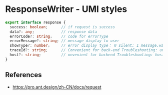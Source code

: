 # ResponseWriter - UMI styles

```typescript
export interface response {
  success: boolean;      // if request is success
  data?: any;            // response data
  errorCode?: string;    // code for errorType
  errorMessage?: string; // message display to user
  showType?: number;     // error display type： 0 silent; 1 message.warn; 2 message.error; 4 notification; 9 page
  traceId?: string;      // Convenient for back-end Troubleshooting: unique request ID
  host?: string;         // onvenient for backend Troubleshooting: host of current access server
}
```

## References
  - https://pro.ant.design/zh-CN/docs/request
